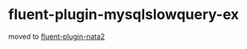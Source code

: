 # fluent-plugin-mysqlslowquery-ex

moved to [fluent-plugin-nata2](https://github.com/studio3104/fluent-plugin-nata2)
